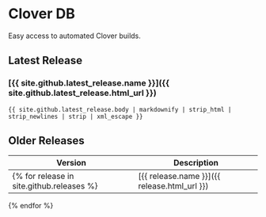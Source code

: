 # Clover DB

Easy access to automated Clover builds.
## Latest Release

### [{{ site.github.latest_release.name }}]({{ site.github.latest_release.html_url }})
```{{ site.github.latest_release.body | markdownify | strip_html | strip_newlines | strip | xml_escape }}```

## Older Releases

| Version | Description |
| --- | --- |
{% for release in site.github.releases %}| [{{ release.name }}]({{ release.html_url }}) | ```{{ release.body | markdownify | strip_html | strip_newlines | strip | xml_escape }}``` |
{% endfor %}
